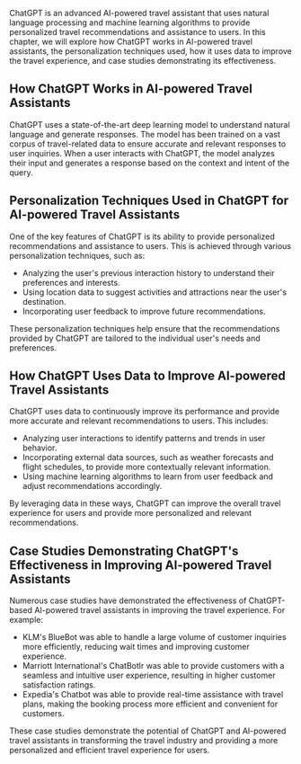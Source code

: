 

ChatGPT is an advanced AI-powered travel assistant that uses natural language processing and machine learning algorithms to provide personalized travel recommendations and assistance to users. In this chapter, we will explore how ChatGPT works in AI-powered travel assistants, the personalization techniques used, how it uses data to improve the travel experience, and case studies demonstrating its effectiveness.

How ChatGPT Works in AI-powered Travel Assistants
-------------------------------------------------

ChatGPT uses a state-of-the-art deep learning model to understand natural language and generate responses. The model has been trained on a vast corpus of travel-related data to ensure accurate and relevant responses to user inquiries. When a user interacts with ChatGPT, the model analyzes their input and generates a response based on the context and intent of the query.

Personalization Techniques Used in ChatGPT for AI-powered Travel Assistants
---------------------------------------------------------------------------

One of the key features of ChatGPT is its ability to provide personalized recommendations and assistance to users. This is achieved through various personalization techniques, such as:

* Analyzing the user's previous interaction history to understand their preferences and interests.
* Using location data to suggest activities and attractions near the user's destination.
* Incorporating user feedback to improve future recommendations.

These personalization techniques help ensure that the recommendations provided by ChatGPT are tailored to the individual user's needs and preferences.

How ChatGPT Uses Data to Improve AI-powered Travel Assistants
-------------------------------------------------------------

ChatGPT uses data to continuously improve its performance and provide more accurate and relevant recommendations to users. This includes:

* Analyzing user interactions to identify patterns and trends in user behavior.
* Incorporating external data sources, such as weather forecasts and flight schedules, to provide more contextually relevant information.
* Using machine learning algorithms to learn from user feedback and adjust recommendations accordingly.

By leveraging data in these ways, ChatGPT can improve the overall travel experience for users and provide more personalized and relevant recommendations.

Case Studies Demonstrating ChatGPT's Effectiveness in Improving AI-powered Travel Assistants
--------------------------------------------------------------------------------------------

Numerous case studies have demonstrated the effectiveness of ChatGPT-based AI-powered travel assistants in improving the travel experience. For example:

* KLM's BlueBot was able to handle a large volume of customer inquiries more efficiently, reducing wait times and improving customer experience.
* Marriott International's ChatBotlr was able to provide customers with a seamless and intuitive user experience, resulting in higher customer satisfaction ratings.
* Expedia's Chatbot was able to provide real-time assistance with travel plans, making the booking process more efficient and convenient for customers.

These case studies demonstrate the potential of ChatGPT and AI-powered travel assistants in transforming the travel industry and providing a more personalized and efficient travel experience for users.
